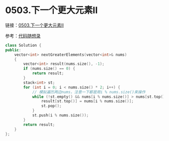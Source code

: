 # 0503.下一个更大元素II

链接：[0503.下一个更大元素II](https://leetcode.cn/problems/next-greater-element-ii/)

参考：[代码随想录](https://programmercarl.com/0503.下一个更大元素II.html)


```c++
class Solution {
public:
    vector<int> nextGreaterElements(vector<int>& nums)
    {
        vector<int> result(nums.size(), -1);
        if (nums.size() == 0) {
            return result;
        }
        stack<int> st;
        for (int i = 0; i < nums.size() * 2; i++) {
            // 模拟遍历两边nums，注意一下都是用i % nums.size()来操作
            while (!st.empty() && nums[i % nums.size()] > nums[st.top()]) {
                result[st.top()] = nums[i % nums.size()];
                st.pop();
            }
            st.push(i % nums.size());
        }
        return result;
    }
};

```








